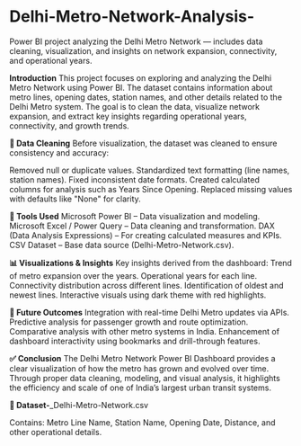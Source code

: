 # Delhi-Metro-Network-Analysis-
Power BI project analyzing the Delhi Metro Network — includes data cleaning, visualization, and insights on network expansion, connectivity, and operational years.

**Introduction**
This project focuses on exploring and analyzing the Delhi Metro Network using Power BI. The dataset contains information about metro lines, opening dates, station names, and other details related to the Delhi Metro system.
The goal is to clean the data, visualize network expansion, and extract key insights regarding operational years, connectivity, and growth trends.

**🧹 Data Cleaning**
Before visualization, the dataset was cleaned to ensure consistency and accuracy:

Removed null or duplicate values.
Standardized text formatting (line names, station names).
Fixed inconsistent date formats.
Created calculated columns for analysis such as Years Since Opening.
Replaced missing values with defaults like "None" for clarity.

**🧰 Tools Used**
Microsoft Power BI – Data visualization and modeling.
Microsoft Excel / Power Query – Data cleaning and transformation.
DAX (Data Analysis Expressions) – For creating calculated measures and KPIs.
CSV Dataset – Base data source (Delhi-Metro-Network.csv).

**📊 Visualizations & Insights**
Key insights derived from the dashboard:
Trend of metro expansion over the years.
Operational years for each line.
Connectivity distribution across different lines.
Identification of oldest and newest lines.
Interactive visuals using dark theme with red highlights.

**🔮 Future Outcomes**
Integration with real-time Delhi Metro updates via APIs.
Predictive analysis for passenger growth and route optimization.
Comparative analysis with other metro systems in India.
Enhancement of dashboard interactivity using bookmarks and drill-through features.

**✅ Conclusion**
The Delhi Metro Network Power BI Dashboard provides a clear visualization of how the metro has grown and evolved over time.
Through proper data cleaning, modeling, and visual analysis, it highlights the efficiency and scale of one of India’s largest urban transit systems.

**📂 Dataset-**_Delhi-Metro-Network.csv

Contains: Metro Line Name, Station Name, Opening Date, Distance, and other operational details.

